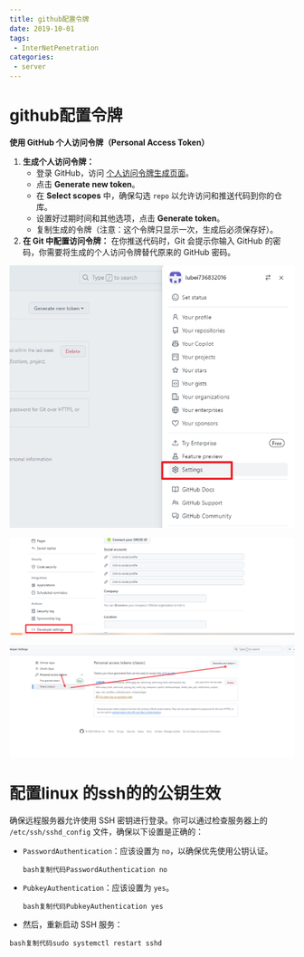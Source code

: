 ```yaml
---
title: github配置令牌
date: 2019-10-01
tags:
 - InterNetPenetration
categories:
 - server
---
```

<Boxx/>

# github配置令牌

**使用 GitHub 个人访问令牌（Personal Access Token）**

1. **生成个人访问令牌：**
   - 登录 GitHub，访问 [个人访问令牌生成页面](https://github.com/settings/tokens)。
   - 点击 **Generate new token**。
   - 在 **Select scopes** 中，确保勾选 `repo` 以允许访问和推送代码到你的仓库。
   - 设置好过期时间和其他选项，点击 **Generate token**。
   - 复制生成的令牌（注意：这个令牌只显示一次，生成后必须保存好）。
2. **在 Git 中配置访问令牌：** 在你推送代码时，Git 会提示你输入 GitHub 的密码，你需要将生成的个人访问令牌替代原来的 GitHub 密码。



![1728442399862](/assets/1728442399862.png)

![1728442416882](/assets/1728442416882.png)

![1728442376368](/assets/1728442376368.png)

# 配置linux 的ssh的的公钥生效

确保远程服务器允许使用 SSH 密钥进行登录。你可以通过检查服务器上的 `/etc/ssh/sshd_config` 文件，确保以下设置是正确的：

- `PasswordAuthentication`：应该设置为 `no`，以确保优先使用公钥认证。

  ```
  bash复制代码PasswordAuthentication no
  ```

- `PubkeyAuthentication`：应该设置为 `yes`。

  ```
  bash复制代码PubkeyAuthentication yes
  ```

- 然后，重新启动 SSH 服务：

```
bash复制代码sudo systemctl restart sshd
```



